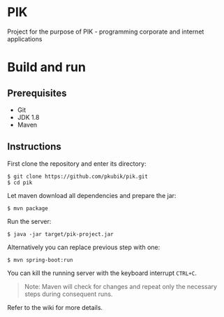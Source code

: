 # PIK
Project for the purpose of PIK - programming corporate and internet applications

# Build and run

## Prerequisites

* Git
* JDK 1.8
* Maven

## Instructions

First clone the repository and enter its directory:
```
$ git clone https://github.com/pkubik/pik.git
$ cd pik
```

Let maven download all dependencies and prepare the jar:
```
$ mvn package
```

Run the server:
```
$ java -jar target/pik-project.jar
```

Alternatively you can replace previous step with one:
```
$ mvn spring-boot:run
```

You can kill the running server with the keyboard interrupt `CTRL+C`.


> Note: Maven will check for changes and repeat only the necessary steps during consequent runs.

Refer to the wiki for more details.

